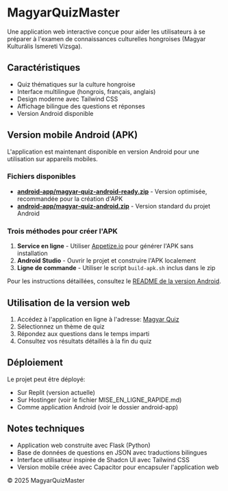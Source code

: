 # MagyarQuizMaster

Une application web interactive conçue pour aider les utilisateurs à se préparer à l'examen de connaissances culturelles hongroises (Magyar Kulturális Ismereti Vizsga).

## Caractéristiques

- Quiz thématiques sur la culture hongroise
- Interface multilingue (hongrois, français, anglais)
- Design moderne avec Tailwind CSS
- Affichage bilingue des questions et réponses
- Version Android disponible

## Version mobile Android (APK)

L'application est maintenant disponible en version Android pour une utilisation sur appareils mobiles.

### Fichiers disponibles

- **[android-app/magyar-quiz-android-ready.zip](android-app/magyar-quiz-android-ready.zip)** - Version optimisée, recommandée pour la création d'APK
- **[android-app/magyar-quiz-android.zip](android-app/magyar-quiz-android.zip)** - Version standard du projet Android

### Trois méthodes pour créer l'APK

1. **Service en ligne** - Utiliser [Appetize.io](https://appetize.io/upload) pour générer l'APK sans installation
2. **Android Studio** - Ouvrir le projet et construire l'APK localement
3. **Ligne de commande** - Utiliser le script `build-apk.sh` inclus dans le zip

Pour les instructions détaillées, consultez le [README de la version Android](android-app/README.md).

## Utilisation de la version web

1. Accédez à l'application en ligne à l'adresse: [Magyar Quiz](https://magyar-quiz.replit.app)
2. Sélectionnez un thème de quiz
3. Répondez aux questions dans le temps imparti
4. Consultez vos résultats détaillés à la fin du quiz

## Déploiement

Le projet peut être déployé:
- Sur Replit (version actuelle)
- Sur Hostinger (voir le fichier MISE_EN_LIGNE_RAPIDE.md)
- Comme application Android (voir le dossier android-app)

## Notes techniques

- Application web construite avec Flask (Python)
- Base de données de questions en JSON avec traductions bilingues
- Interface utilisateur inspirée de Shadcn UI avec Tailwind CSS
- Version mobile créée avec Capacitor pour encapsuler l'application web

© 2025 MagyarQuizMaster
